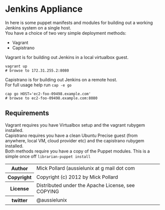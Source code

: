 # Jenkins Appliance

In here is some puppet manifests and modules for building out a working Jenkins system on a single host.  
You have a choice of two very simple deployment methods: 

* Vagrant
* Capistrano
  
Vagrant is for building out Jenkins in a local virtualbox guest.  

    vagrant up
    # browse to 172.31.255.2:8080

Capistrano is for building out Jenkins on a remote host.  
For full usage help run `cap -e go`

    cap go HOST='ec2-foo-09498.example.com'
    # browse to ec2-foo-09498.example.com:8080

## Requirements

Vagrant requires you have Virtualbox setup and the vagrant rubygem installed.  
Capistrano requires you have a clean Ubuntu Precise guest (from anywhere, local VM, cloud provider etc) and the capistrano rubygem installed.  
Both methods require you have a copy of the Puppet modules. This is a simple once off `librarian-puppet install`


<table>
  <tr>
    <th>Author</th><td>Mick Pollard (aussielunix at g mail dot com</td>
  </tr>
  <tr>
    <th>Copyright</th><td>Copyright (c) 2012 by Mick Pollard</td>
  </tr>
  <tr>
    <th>License</th><td>Distributed under the Apache License, see COPYING</td>
  </tr>
  <tr>
    <th>twitter </th><td>@aussielunix</td>
  </tr>
</table>

